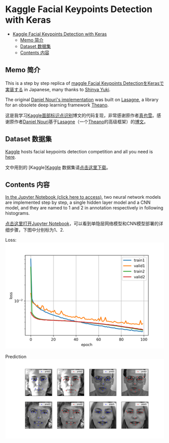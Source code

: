 # Kaggle Facial Keypoints Detection with Keras

<!-- TOC -->

- [Kaggle Facial Keypoints Detection with Keras](#kaggle-facial-keypoints-detection-with-keras)
    - [Memo 简介](#memo-简介)
    - [Dataset 数据集](#dataset-数据集)
    - [Contents 内容](#contents-内容)

<!-- /TOC -->

## Memo 简介

This is a step by step replica of [maggle Facial Keypoints DetectionをKerasで実装する][m1] in Japanese, many thanks to [Shinya Yuki][m2].

The original [Daniel Nouri's implementation][m3] was built on [Lasagne][m4], a library for an obsolete deep learning framework [Theano][m5].

这是我学习[Kaggle面部标识点识别][m1]博文的代码复现，非常感谢原作者[真也雪][m2]。感谢原作者[Daniel Nouri][m3]基于[Lasagne][m4]（一个[Theano][m5]的高级框架）的[博文][m3]。

[m1]:https://elix-tech.github.io/ja/2016/06/02/kaggle-facial-keypoints-ja.html
[m2]:https://twitter.com/shinyaelix
[m3]:http://danielnouri.org/notes/2014/12/17/using-convolutional-neural-nets-to-detect-facial-keypoints-tutorial/
[m4]:https://github.com/benanne/Lasagne
[m5]:http://deeplearning.net/software/theano/

## Dataset 数据集

[Kaggle][d1] hosts facial keypoints detection competition and all you need is [here][d2].

文中用到的 [Kaggle][Kaggle][d1] 数据集请[点击这里下载][d2]。

[d1]:https://www.kaggle.com
[d2]:https://www.kaggle.com/c/facial-keypoints-detection/data

## Contents 内容

[In the Jupyter Notebook (click here to access)][c1], two neural network models are implemented step by step, a single hidden layer model and a CNN model, and they are named to 1 and 2 in annotation respectively in following histograms.

[点击这里打开Jupyter Notebook][c4]，可以看到单隐层网络模型和CNN模型部署的详细步骤，下图中分别标为1、2.

Loss:
![loss-compare][c2]

Prediction
![pred-compare][c3]

[c1]:FacialKeypoints.ipynb
[c2]:img/hist-compare.png
[c3]:img/pred-compare.png
[c4]:FacialKeypointsCN.ipynb